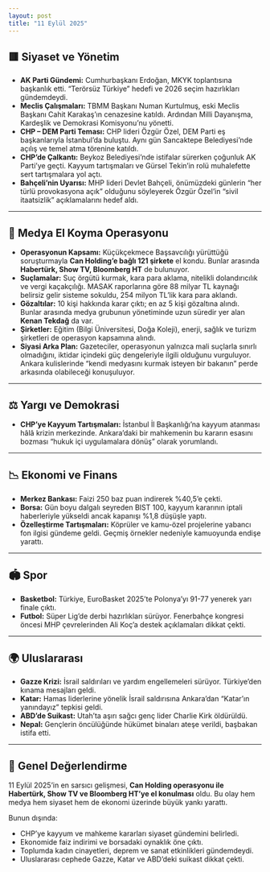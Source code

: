 ```yaml
---
layout: post
title: "11 Eylül 2025"
---
```


## 🟥 Siyaset ve Yönetim

* **AK Parti Gündemi:** Cumhurbaşkanı Erdoğan, MKYK toplantısına başkanlık etti. “Terörsüz Türkiye” hedefi ve 2026 seçim hazırlıkları gündemdeydi.
* **Meclis Çalışmaları:** TBMM Başkanı Numan Kurtulmuş, eski Meclis Başkanı Cahit Karakaş’ın cenazesine katıldı. Ardından Milli Dayanışma, Kardeşlik ve Demokrasi Komisyonu’nu yönetti.
* **CHP – DEM Parti Teması:** CHP lideri Özgür Özel, DEM Parti eş başkanlarıyla İstanbul’da buluştu. Aynı gün Sancaktepe Belediyesi’nde açılış ve temel atma törenine katıldı.
* **CHP’de Çalkantı:** Beykoz Belediyesi’nde istifalar sürerken çoğunluk AK Parti’ye geçti. Kayyum tartışmaları ve Gürsel Tekin’in rolü muhalefette sert tartışmalara yol açtı.
* **Bahçeli’nin Uyarısı:** MHP lideri Devlet Bahçeli, önümüzdeki günlerin “her türlü provokasyona açık” olduğunu söyleyerek Özgür Özel’in “sivil itaatsizlik” açıklamalarını hedef aldı.

---

## 📰 Medya El Koyma Operasyonu

* **Operasyonun Kapsamı:** Küçükçekmece Başsavcılığı yürüttüğü soruşturmayla **Can Holding’e bağlı 121 şirkete** el kondu. Bunlar arasında **Habertürk, Show TV, Bloomberg HT** de bulunuyor.
* **Suçlamalar:** Suç örgütü kurmak, kara para aklama, nitelikli dolandırıcılık ve vergi kaçakçılığı. MASAK raporlarına göre 88 milyar TL kaynağı belirsiz gelir sisteme sokuldu, 254 milyon TL’lik kara para aklandı.
* **Gözaltılar:** 10 kişi hakkında karar çıktı; en az 5 kişi gözaltına alındı. Bunlar arasında medya grubunun yönetiminde uzun süredir yer alan **Kenan Tekdağ** da var.
* **Şirketler:** Eğitim (Bilgi Üniversitesi, Doğa Koleji), enerji, sağlık ve turizm şirketleri de operasyon kapsamına alındı.
* **Siyasi Arka Plan:** Gazeteciler, operasyonun yalnızca mali suçlarla sınırlı olmadığını, iktidar içindeki güç dengeleriyle ilgili olduğunu vurguluyor. Ankara kulislerinde “kendi medyasını kurmak isteyen bir bakanın” perde arkasında olabileceği konuşuluyor.

---

## ⚖️ Yargı ve Demokrasi

* **CHP’ye Kayyum Tartışmaları:** İstanbul İl Başkanlığı’na kayyum atanması hâlâ krizin merkezinde. Ankara’daki bir mahkemenin bu kararın esasını bozması “hukuk içi uygulamalara dönüş” olarak yorumlandı.

---

## 📉 Ekonomi ve Finans

* **Merkez Bankası:** Faizi 250 baz puan indirerek %40,5’e çekti.
* **Borsa:** Gün boyu dalgalı seyreden BIST 100, kayyum kararının iptali haberleriyle yükseldi ancak kapanışı %1,8 düşüşle yaptı.
* **Özelleştirme Tartışmaları:** Köprüler ve kamu-özel projelerine yabancı fon ilgisi gündeme geldi. Geçmiş örnekler nedeniyle kamuoyunda endişe yarattı.

---

## 🏟 Spor

* **Basketbol:** Türkiye, EuroBasket 2025’te Polonya’yı 91-77 yenerek yarı finale çıktı.
* **Futbol:** Süper Lig’de derbi hazırlıkları sürüyor. Fenerbahçe kongresi öncesi MHP çevrelerinden Ali Koç’a destek açıklamaları dikkat çekti.

---


## 🌍 Uluslararası

* **Gazze Krizi:** İsrail saldırıları ve yardım engellemeleri sürüyor. Türkiye’den kınama mesajları geldi.
* **Katar:** Hamas liderlerine yönelik İsrail saldırısına Ankara’dan “Katar’ın yanındayız” tepkisi geldi.
* **ABD’de Suikast:** Utah’ta aşırı sağcı genç lider Charlie Kirk öldürüldü.
* **Nepal:** Gençlerin öncülüğünde hükümet binaları ateşe verildi, başbakan istifa etti.

---

## 🌟 Genel Değerlendirme

11 Eylül 2025’in en sarsıcı gelişmesi, **Can Holding operasyonu ile Habertürk, Show TV ve Bloomberg HT’ye el konulması** oldu. Bu olay hem medya hem siyaset hem de ekonomi üzerinde büyük yankı yarattı.

Bunun dışında:

* CHP’ye kayyum ve mahkeme kararları siyaset gündemini belirledi.
* Ekonomide faiz indirimi ve borsadaki oynaklık öne çıktı.
* Toplumda kadın cinayetleri, deprem ve sanat etkinlikleri gündemdeydi.
* Uluslararası cephede Gazze, Katar ve ABD’deki suikast dikkat çekti.